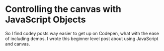 
# Controlling the canvas with JavaScript Objects

So I find codey posts way easier to get up on Codepen, what with the ease of including demos. I wrote this beginner level post about using JavaScript and canvas.


